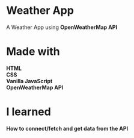 # Weather App
A Weather App using <strong>OpenWeatherMap API<strong> <br>

# Made with
  
HTML <br>
CSS <br>
Vanilla JavaScript <br>
OpenWeatherMap API <br>

# I learned
  
How to connect/fetch and get data from the API
